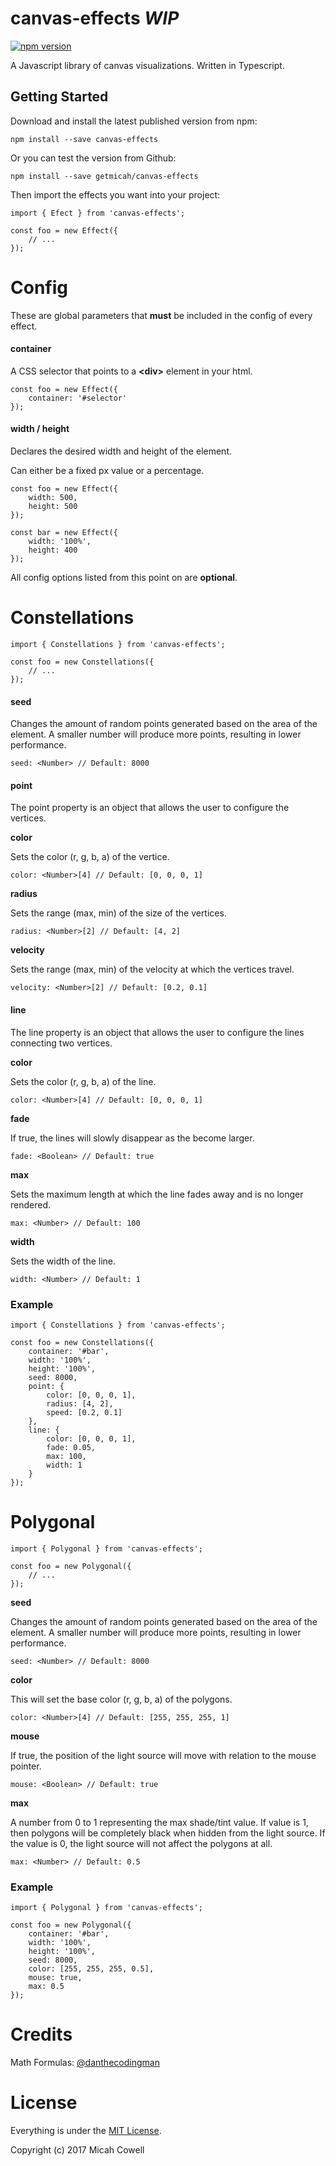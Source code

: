 # canvas-effects *WIP*
[![npm version](https://badge.fury.io/js/canvas-effects.svg)](https://badge.fury.io/js/canvas-effects)

A Javascript library of canvas visualizations. Written in Typescript.

## Getting Started

Download and install the latest published version from npm:

`npm install --save canvas-effects`

Or you can test the version from Github:

`npm install --save getmicah/canvas-effects`

Then import the effects you want into your project:

```
import { Efect } from 'canvas-effects';

const foo = new Effect({
	// ...
});
```

# Config

These are global parameters that **must** be included in the config of every effect.

#### container

A CSS selector that points to a **\<div\>** element in your html.

```
const foo = new Effect({
	container: '#selector'
});
```

#### width / height

Declares the desired width and height of the element.

Can either be a fixed px value or a percentage.

```
const foo = new Effect({
	width: 500,
	height: 500
});

const bar = new Effect({
	width: '100%',
	height: 400
});
```

All config options listed from this point on are **optional**.






# Constellations

```
import { Constellations } from 'canvas-effects';

const foo = new Constellations({
	// ...
});
```

#### seed

Changes the amount of random points generated based on the area of the element. A smaller number will produce more points, resulting in lower performance.

`seed: <Number> // Default: 8000`

#### point

The point property is an object that allows the user to configure the vertices.

**color**

Sets the color (r, g, b, a) of the vertice.

`color: <Number>[4] // Default: [0, 0, 0, 1]`

**radius**

Sets the range (max, min) of the size of the vertices.

`radius: <Number>[2] // Default: [4, 2]`

**velocity**

Sets the range (max, min) of the velocity at which the vertices travel.

`velocity: <Number>[2] // Default: [0.2, 0.1]`

#### line

The line property is an object that allows the user to configure the lines connecting two vertices.

**color**

Sets the color (r, g, b, a) of the line.

`color: <Number>[4] // Default: [0, 0, 0, 1]`

**fade**

If true, the lines will slowly disappear as the become larger.

`fade: <Boolean> // Default: true`


**max**

Sets the maximum length at which the line fades away and is no longer rendered.

`max: <Number> // Default: 100`

**width**

Sets the width of the line.

`width: <Number> // Default: 1`

### Example

```
import { Constellations } from 'canvas-effects';

const foo = new Constellations({
	container: '#bar',
	width: '100%',
	height: '100%',
	seed: 8000,
	point: {
		color: [0, 0, 0, 1],
		radius: [4, 2],
		speed: [0.2, 0.1]
	},
	line: {
		color: [0, 0, 0, 1],
		fade: 0.05,
		max: 100,
		width: 1
	}
});
```






# Polygonal

```
import { Polygonal } from 'canvas-effects';

const foo = new Polygonal({
	// ...
});
```

**seed**

Changes the amount of random points generated based on the area of the element. A smaller number will produce more points, resulting in lower performance.

`seed: <Number> // Default: 8000`

**color**

This will set the base color (r, g, b, a) of the polygons.

`color: <Number>[4] // Default: [255, 255, 255, 1]`

**mouse**

If true, the position of the light source will move with relation to the mouse pointer.

`mouse: <Boolean> // Default: true`

**max**

A number from 0 to 1 representing the max shade/tint value. If value is 1, then polygons will be completely black when hidden from the light source. If the value is 0, the light source will not affect the polygons at all.

`max: <Number> // Default: 0.5`

### Example

```
import { Polygonal } from 'canvas-effects';

const foo = new Polygonal({
	container: '#bar',
	width: '100%',
	height: '100%',
	seed: 8000,
	color: [255, 255, 255, 0.5],
	mouse: true,
	max: 0.5
});
```






# Credits

Math Formulas: [@danthecodingman](https://github.com/danthecodingman)






# License

Everything is under the [MIT License](https://opensource.org/licenses/MIT).

Copyright (c) 2017 Micah Cowell
